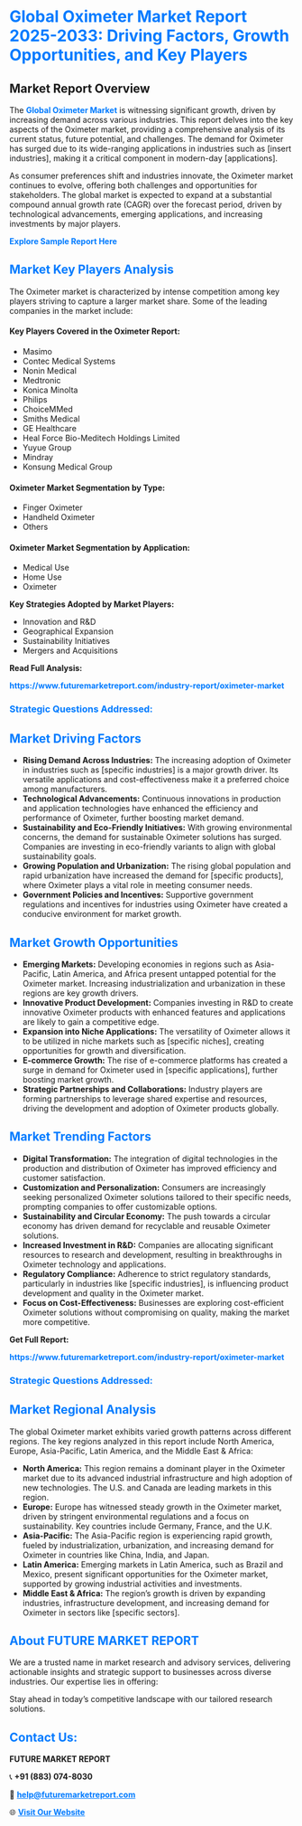 <h1 style="color: #007BFF;">Global Oximeter Market Report 2025-2033: Driving Factors, Growth Opportunities, and Key Players</h1>

<section id="overview">
<h2>Market Report Overview</h2>
<p>The <a href="https://www.futuremarketreport.com/industry-report/oximeter-market" style="color: #007BFF; text-decoration: none;"><strong>Global Oximeter Market</strong></a> is witnessing significant growth, driven by increasing demand across various industries. This report delves into the key aspects of the Oximeter market, providing a comprehensive analysis of its current status, future potential, and challenges. The demand for Oximeter has surged due to its wide-ranging applications in industries such as [insert industries], making it a critical component in modern-day [applications].</p>
<p>As consumer preferences shift and industries innovate, the Oximeter market continues to evolve, offering both challenges and opportunities for stakeholders. The global market is expected to expand at a substantial compound annual growth rate (CAGR) over the forecast period, driven by technological advancements, emerging applications, and increasing investments by major players.</p>
</section>

<section id="overview">
<p><a href="https://www.futuremarketreport.com/request-sample/reportId=122021" style="color: #007BFF; text-decoration: none;"><strong>Explore Sample Report Here</strong></a></p>
</section>

<section id="key-players">
<h2 style="color: #007BFF;">Market Key Players Analysis</h2>
<p>The Oximeter market is characterized by intense competition among key players striving to capture a larger market share. Some of the leading companies in the market include:</p>
<h4>Key Players Covered in the Oximeter Report:</h4>
<ul><li>Masimo</li><li>Contec Medical Systems</li><li>Nonin Medical</li><li>Medtronic</li><li>Konica Minolta</li><li>Philips</li><li>ChoiceMMed</li><li>Smiths Medical</li><li>GE Healthcare</li><li>Heal Force Bio-Meditech Holdings Limited</li><li>Yuyue Group</li><li>Mindray</li><li>Konsung Medical Group</li></ul>
<h4>Oximeter Market Segmentation by Type:</h4>
<ul><li>Finger Oximeter</li><li>Handheld Oximeter</li><li>Others</li></ul>

<h4>Oximeter Market Segmentation by Application:</h4>
<ul><li>Medical Use</li><li>Home Use</li><li>Oximeter</li></ul>
<p><strong>Key Strategies Adopted by Market Players:</strong></p>
<ul>
<li>Innovation and R&D</li>
<li>Geographical Expansion</li>
<li>Sustainability Initiatives</li>
<li>Mergers and Acquisitions</li>
</ul>
</section>

<section>
<p><strong>Read Full Analysis: </strong></p><a href="https://www.futuremarketreport.com/industry-report/oximeter-market" style="color: #007BFF; text-decoration: none;"><strong>https://www.futuremarketreport.com/industry-report/oximeter-market</strong></a>
<h3 style="color: #007BFF;">Strategic Questions Addressed:</h3>
</section>

<section id="driving-factors">
<h2 style="color: #007BFF;">Market Driving Factors</h2>
<ul>
<li><strong>Rising Demand Across Industries:</strong> The increasing adoption of Oximeter in industries such as [specific industries] is a major growth driver. Its versatile applications and cost-effectiveness make it a preferred choice among manufacturers.</li>
<li><strong>Technological Advancements:</strong> Continuous innovations in production and application technologies have enhanced the efficiency and performance of Oximeter, further boosting market demand.</li>
<li><strong>Sustainability and Eco-Friendly Initiatives:</strong> With growing environmental concerns, the demand for sustainable Oximeter solutions has surged. Companies are investing in eco-friendly variants to align with global sustainability goals.</li>
<li><strong>Growing Population and Urbanization:</strong> The rising global population and rapid urbanization have increased the demand for [specific products], where Oximeter plays a vital role in meeting consumer needs.</li>
<li><strong>Government Policies and Incentives:</strong> Supportive government regulations and incentives for industries using Oximeter have created a conducive environment for market growth.</li>
</ul>
</section>

<section id="growth-opportunities">
<h2 style="color: #007BFF;">Market Growth Opportunities</h2>
<ul>
<li><strong>Emerging Markets:</strong> Developing economies in regions such as Asia-Pacific, Latin America, and Africa present untapped potential for the Oximeter market. Increasing industrialization and urbanization in these regions are key growth drivers.</li>
<li><strong>Innovative Product Development:</strong> Companies investing in R&D to create innovative Oximeter products with enhanced features and applications are likely to gain a competitive edge.</li>
<li><strong>Expansion into Niche Applications:</strong> The versatility of Oximeter allows it to be utilized in niche markets such as [specific niches], creating opportunities for growth and diversification.</li>
<li><strong>E-commerce Growth:</strong> The rise of e-commerce platforms has created a surge in demand for Oximeter used in [specific applications], further boosting market growth.</li>
<li><strong>Strategic Partnerships and Collaborations:</strong> Industry players are forming partnerships to leverage shared expertise and resources, driving the development and adoption of Oximeter products globally.</li>
</ul>
</section>

<section id="trending-factors">
<h2 style="color: #007BFF;">Market Trending Factors</h2>
<ul>
<li><strong>Digital Transformation:</strong> The integration of digital technologies in the production and distribution of Oximeter has improved efficiency and customer satisfaction.</li>
<li><strong>Customization and Personalization:</strong> Consumers are increasingly seeking personalized Oximeter solutions tailored to their specific needs, prompting companies to offer customizable options.</li>
<li><strong>Sustainability and Circular Economy:</strong> The push towards a circular economy has driven demand for recyclable and reusable Oximeter solutions.</li>
<li><strong>Increased Investment in R&D:</strong> Companies are allocating significant resources to research and development, resulting in breakthroughs in Oximeter technology and applications.</li>
<li><strong>Regulatory Compliance:</strong> Adherence to strict regulatory standards, particularly in industries like [specific industries], is influencing product development and quality in the Oximeter market.</li>
<li><strong>Focus on Cost-Effectiveness:</strong> Businesses are exploring cost-efficient Oximeter solutions without compromising on quality, making the market more competitive.</li>
</ul>
</section>

<section>
<p><strong>Get Full Report: </strong></p><a href="https://www.futuremarketreport.com/industry-report/oximeter-market" style="color: #007BFF; text-decoration: none;"><strong>https://www.futuremarketreport.com/industry-report/oximeter-market</strong></a>
<h3 style="color: #007BFF;">Strategic Questions Addressed:</h3>
</section>


<section id="regional-analysis">
<h2 style="color: #007BFF;">Market Regional Analysis</h2>
<p>The global Oximeter market exhibits varied growth patterns across different regions. The key regions analyzed in this report include North America, Europe, Asia-Pacific, Latin America, and the Middle East & Africa:</p>
<ul>
<li><strong>North America:</strong> This region remains a dominant player in the Oximeter market due to its advanced industrial infrastructure and high adoption of new technologies. The U.S. and Canada are leading markets in this region.</li>
<li><strong>Europe:</strong> Europe has witnessed steady growth in the Oximeter market, driven by stringent environmental regulations and a focus on sustainability. Key countries include Germany, France, and the U.K.</li>
<li><strong>Asia-Pacific:</strong> The Asia-Pacific region is experiencing rapid growth, fueled by industrialization, urbanization, and increasing demand for Oximeter in countries like China, India, and Japan.</li>
<li><strong>Latin America:</strong> Emerging markets in Latin America, such as Brazil and Mexico, present significant opportunities for the Oximeter market, supported by growing industrial activities and investments.</li>
<li><strong>Middle East & Africa:</strong> The region’s growth is driven by expanding industries, infrastructure development, and increasing demand for Oximeter in sectors like [specific sectors].</li>
</ul>
</section>

<footer>
<h2 style="color: #007BFF;">About FUTURE MARKET REPORT</h2>
<p>We are a trusted name in market research and advisory services, delivering actionable insights and strategic support to businesses across diverse industries. Our expertise lies in offering:</p>

<p>Stay ahead in today’s competitive landscape with our tailored research solutions.</p>

<h2 style="color: #007BFF;">Contact Us:</h2>
<p><strong>FUTURE MARKET REPORT</strong></p>
<p>📞 <strong>+91 (883) 074-8030</strong></p>
<p>📧 <strong><a href="mailto:help@futuremarketreport.com" style="color: #007BFF;">help@futuremarketreport.com</a></strong></p>
<p>🌐 <strong><a href="https://www.futuremarketreport.com/" style="color: #007BFF;">Visit Our Website</a></strong></p>
</footer>